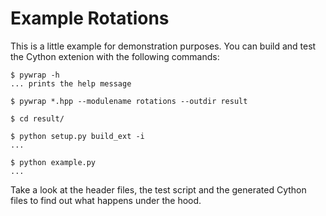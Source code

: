 # Example Rotations

This is a little example for demonstration purposes. You can build and test
the Cython extenion with the following commands:

```
$ pywrap -h
... prints the help message

$ pywrap *.hpp --modulename rotations --outdir result

$ cd result/

$ python setup.py build_ext -i
...

$ python example.py
...
```

Take a look at the header files, the test script and the generated
Cython files to find out what happens under the hood.

